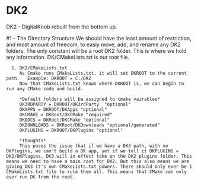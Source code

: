 # DK2
DK2 - DigitalKnob rebuilt from the bottom up.

#1 - The Directory Structure
      We should have the least amount of restriction, and most amount of freedom, to easly move, add, and rename any DK2 folders.
      The only constant will be a root DK2 folder. This is where we hold any information. DK/CMakeLists.txt is our root file.
      
      1. DK2/CMakeLists.txt
         As Cmake runs CMakeLists.txt, it will set DKROOT to the current path.   Example: DKROOT = C:/DK2
         Now that CMakeLists.txt knows where DKROOT is, we can begin to run any CMake code and build. 
         
         *Default folders will be assigned to cmake vairables*
         DK3RDPARTY = DKROOT/DK3rdParty  "optional"
         DKAPPS = DKROOT/DKApps "optional"
         DKCMAKE = DKRoot/DKCMake "required"
         DKDOCS = DKRoot/DKCMake "optional"
         DKDOWNLOADS = DKRoot/DKDownloads "optional/generated"
         DKPLUGINS = DKROOT/DKPlugins "optional"
         
         *Thoughts*
         This poses the issue that if we have a DK3 path, with no DKPlugins, we can't build a DK app, yet if we tell it DKPLUGINS = DK2/DKPlugins, DK3 will in effect take on the DK2 plugins folder. This means we need to have a main root for DK2. But this also means we are giving DK3 it's own CMakeLists.txt powers. There should only ever be 1 CMakeLists.txt file to rule them all. This means that CMake can only ever run DK from the root.
         

     
